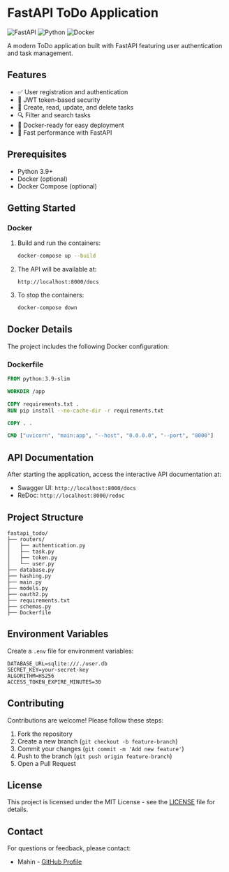 # FastAPI ToDo Application

![FastAPI](https://img.shields.io/badge/FastAPI-005571?style=for-the-badge&logo=fastapi)
![Python](https://img.shields.io/badge/Python-3776AB?style=for-the-badge&logo=python&logoColor=white)
![Docker](https://img.shields.io/badge/Docker-2496ED?style=for-the-badge&logo=docker&logoColor=white)

A modern ToDo application built with FastAPI featuring user authentication and task management.

## Features

- ✅ User registration and authentication
- 🔐 JWT token-based security
- 📝 Create, read, update, and delete tasks
- 🔍 Filter and search tasks
- 🐳 Docker-ready for easy deployment
- 🚀 Fast performance with FastAPI

## Prerequisites

- Python 3.9+
- Docker (optional)
- Docker Compose (optional)

## Getting Started

### Docker

1. Build and run the containers:
   ```bash
   docker-compose up --build
   ```

2. The API will be available at:
   ```
   http://localhost:8000/docs
   ```

3. To stop the containers:
   ```bash
   docker-compose down
   ```

## Docker Details

The project includes the following Docker configuration:

### Dockerfile
```dockerfile
FROM python:3.9-slim

WORKDIR /app

COPY requirements.txt .
RUN pip install --no-cache-dir -r requirements.txt

COPY . .

CMD ["uvicorn", "main:app", "--host", "0.0.0.0", "--port", "8000"]
```


## API Documentation

After starting the application, access the interactive API documentation at:
- Swagger UI: `http://localhost:8000/docs`
- ReDoc: `http://localhost:8000/redoc`

## Project Structure

```
fastapi_todo/
├── routers/
│   ├── authentication.py
│   ├── task.py
│   ├── token.py
│   └── user.py
├── database.py
├── hashing.py
├── main.py
├── models.py
├── oauth2.py
├── requirements.txt
├── schemas.py
├── Dockerfile

```

## Environment Variables

Create a `.env` file for environment variables:

```
DATABASE_URL=sqlite:///./user.db
SECRET_KEY=your-secret-key
ALGORITHM=HS256
ACCESS_TOKEN_EXPIRE_MINUTES=30
```

## Contributing

Contributions are welcome! Please follow these steps:

1. Fork the repository
2. Create a new branch (`git checkout -b feature-branch`)
3. Commit your changes (`git commit -m 'Add new feature'`)
4. Push to the branch (`git push origin feature-branch`)
5. Open a Pull Request

## License

This project is licensed under the MIT License - see the [LICENSE](LICENSE) file for details.

## Contact

For questions or feedback, please contact:
- Mahin - [GitHub Profile](https://github.com/Mahin07m)
